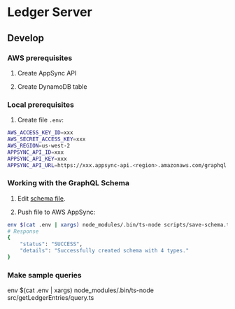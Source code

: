# Ledger Server

## Develop

### AWS prerequisites

1. Create AppSync API

2. Create DynamoDB table

### Local prerequisites

1. Create file `.env`:

```bash
AWS_ACCESS_KEY_ID=xxx
AWS_SECRET_ACCESS_KEY=xxx
AWS_REGION=us-west-2
APPSYNC_API_ID=xxx
APPSYNC_API_KEY=xxx
APPSYNC_API_URL=https://xxx.appsync-api.<region>.amazonaws.com/graphql
```

### Working with the GraphQL Schema

1. Edit [schema file](./src/schema.graphql).

2. Push file to AWS AppSync:

```bash
env $(cat .env | xargs) node_modules/.bin/ts-node scripts/save-schema.ts
# Response
{
    "status": "SUCCESS",
    "details": "Successfully created schema with 4 types."
}
```

### Make sample queries

env $(cat .env | xargs) node_modules/.bin/ts-node src/getLedgerEntries/query.ts
